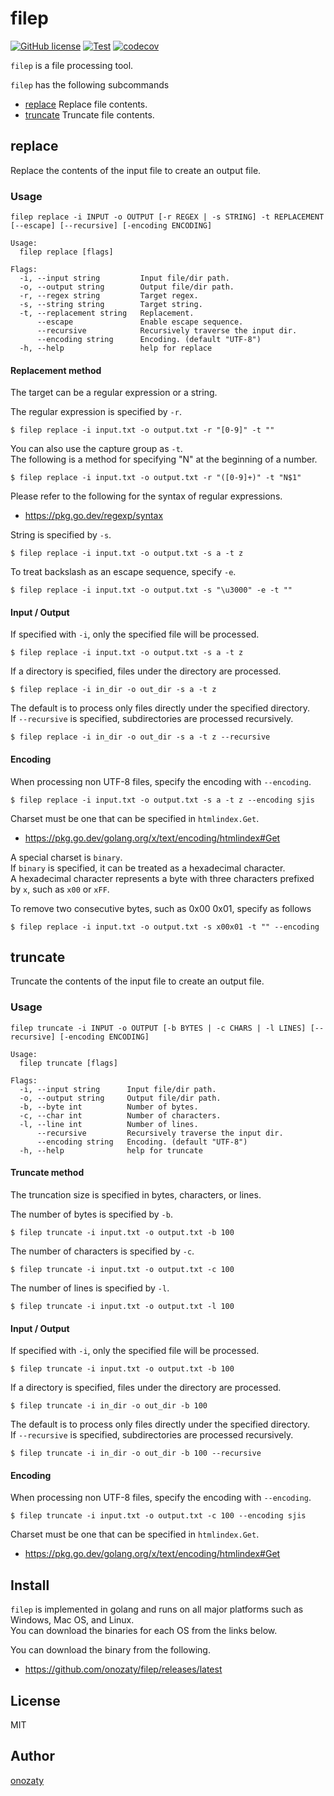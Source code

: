 # filep

[![GitHub license](https://img.shields.io/github/license/onozaty/filep)](https://github.com/onozaty/filep/blob/main/LICENSE)
[![Test](https://github.com/onozaty/filep/actions/workflows/test.yaml/badge.svg)](https://github.com/onozaty/filep/actions/workflows/test.yaml)
[![codecov](https://codecov.io/gh/onozaty/filep/branch/main/graph/badge.svg?token=VSU64LAK8P)](https://codecov.io/gh/onozaty/filep)

`filep` is a file processing tool.

`filep` has the following subcommands

* [replace](#replace) Replace file contents.
* [truncate](#truncate) Truncate file contents.


## replace

Replace the contents of the input file to create an output file.  

### Usage

```
filep replace -i INPUT -o OUTPUT [-r REGEX | -s STRING] -t REPLACEMENT [--escape] [--recursive] [-encoding ENCODING]
```

```
Usage:
  filep replace [flags]

Flags:
  -i, --input string         Input file/dir path.
  -o, --output string        Output file/dir path.
  -r, --regex string         Target regex.
  -s, --string string        Target string.
  -t, --replacement string   Replacement.
      --escape               Enable escape sequence.
      --recursive            Recursively traverse the input dir.
      --encoding string      Encoding. (default "UTF-8")
  -h, --help                 help for replace
```

#### Replacement method

The target can be a regular expression or a string.

The regular expression is specified by `-r`.

```
$ filep replace -i input.txt -o output.txt -r "[0-9]" -t ""
```

You can also use the capture group as `-t`.  
The following is a method for specifying "N" at the beginning of a number.

```
$ filep replace -i input.txt -o output.txt -r "([0-9]+)" -t "N$1"
```

Please refer to the following for the syntax of regular expressions.

* https://pkg.go.dev/regexp/syntax

String is specified by `-s`.

```
$ filep replace -i input.txt -o output.txt -s a -t z
```

To treat backslash as an escape sequence, specify `-e`.

```
$ filep replace -i input.txt -o output.txt -s "\u3000" -e -t ""
```

#### Input / Output

If specified with `-i`, only the specified file will be processed.

```
$ filep replace -i input.txt -o output.txt -s a -t z
```

If a directory is specified, files under the directory are processed.  

```
$ filep replace -i in_dir -o out_dir -s a -t z
```

The default is to process only files directly under the specified directory.  
If `--recursive` is specified, subdirectories are processed recursively.

```
$ filep replace -i in_dir -o out_dir -s a -t z --recursive
```

#### Encoding

When processing non UTF-8 files, specify the encoding with `--encoding`.

```
$ filep replace -i input.txt -o output.txt -s a -t z --encoding sjis
```

Charset must be one that can be specified in `htmlindex.Get`.

* https://pkg.go.dev/golang.org/x/text/encoding/htmlindex#Get

A special charset is `binary`.  
If `binary` is specified, it can be treated as a hexadecimal character.  
A hexadecimal character represents a byte with three characters prefixed by `x`, such as `x00` or `xFF`.

To remove two consecutive bytes, such as 0x00 0x01, specify as follows

```
$ filep replace -i input.txt -o output.txt -s x00x01 -t "" --encoding
```

## truncate

Truncate the contents of the input file to create an output file.  

### Usage

```
filep truncate -i INPUT -o OUTPUT [-b BYTES | -c CHARS | -l LINES] [--recursive] [-encoding ENCODING]
```

```
Usage:
  filep truncate [flags]

Flags:
  -i, --input string      Input file/dir path.
  -o, --output string     Output file/dir path.
  -b, --byte int          Number of bytes.
  -c, --char int          Number of characters.
  -l, --line int          Number of lines.
      --recursive         Recursively traverse the input dir.
      --encoding string   Encoding. (default "UTF-8")
  -h, --help              help for truncate
```

#### Truncate method

The truncation size is specified in bytes, characters, or lines.

The number of bytes is specified by `-b`.

```
$ filep truncate -i input.txt -o output.txt -b 100
```

The number of characters is specified by `-c`.

```
$ filep truncate -i input.txt -o output.txt -c 100
```

The number of lines is specified by `-l`.

```
$ filep truncate -i input.txt -o output.txt -l 100
```

#### Input / Output

If specified with `-i`, only the specified file will be processed.

```
$ filep truncate -i input.txt -o output.txt -b 100
```

If a directory is specified, files under the directory are processed.  

```
$ filep truncate -i in_dir -o out_dir -b 100
```

The default is to process only files directly under the specified directory.  
If `--recursive` is specified, subdirectories are processed recursively.

```
$ filep truncate -i in_dir -o out_dir -b 100 --recursive
```

#### Encoding

When processing non UTF-8 files, specify the encoding with `--encoding`.

```
$ filep truncate -i input.txt -o output.txt -c 100 --encoding sjis
```

Charset must be one that can be specified in `htmlindex.Get`.

* https://pkg.go.dev/golang.org/x/text/encoding/htmlindex#Get

## Install

`filep` is implemented in golang and runs on all major platforms such as Windows, Mac OS, and Linux.  
You can download the binaries for each OS from the links below.

You can download the binary from the following.

* https://github.com/onozaty/filep/releases/latest

## License

MIT

## Author

[onozaty](https://github.com/onozaty)
